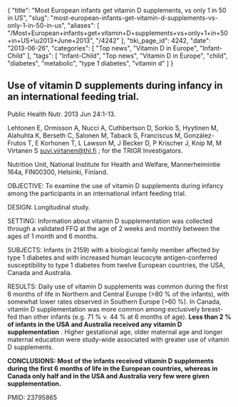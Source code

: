 {
    "title": "Most European infants get vitamin D supplements, vs only 1 in 50 in US",
    "slug": "most-european-infants-get-vitamin-d-supplements-vs-only-1-in-50-in-us",
    "aliases": [
        "/Most+European+infants+get+vitamin+D+supplements+vs+only+1+in+50+in+US+\u2013+June+2013",
        "/4242"
    ],
    "tiki_page_id": 4242,
    "date": "2013-06-26",
    "categories": [
        "Top news",
        "Vitamin D in Europe",
        "Infant-Child"
    ],
    "tags": [
        "Infant-Child",
        "Top news",
        "Vitamin D in Europe",
        "child",
        "diabetes",
        "metabolic",
        "type 1 diabetes",
        "vitamin d"
    ]
}


## Use of vitamin D supplements during infancy in an international feeding trial.

Public Health Nutr. 2013 Jun 24:1-13.

Lehtonen E, Ormisson A, Nucci A, Cuthbertson D, Sorkio S, Hyytinen M, Alahuhta K, Berseth C, Salonen M, Taback S, Franciscus M, González-Frutos T, E Korhonen T, L Lawson M, J Becker D, P Krischer J, Knip M, M Virtanen S suvi.virtanen@thl.fi ; for the TRIGR Investigators.

Nutrition Unit, National Institute for Health and Welfare, Mannerheimintie 164a, FIN00300, Helsinki, Finland.

OBJECTIVE: To examine the use of vitamin D supplements during infancy among the participants in an international infant feeding trial.

DESIGN: Longitudinal study.

SETTING: Information about vitamin D supplementation was collected through a validated FFQ at the age of 2 weeks and monthly between the ages of 1 month and 6 months.

SUBJECTS: Infants (n 2159) with a biological family member affected by type 1 diabetes and with increased human leucocyte antigen-conferred susceptibility to type 1 diabetes from twelve European countries, the USA, Canada and Australia.

RESULTS: Daily use of vitamin D supplements was common during the first 6 months of life in Northern and Central Europe (>80 % of the infants), with somewhat lower rates observed in Southern Europe (>60 %). In Canada, vitamin D supplementation was more common among exclusively breast-fed than other infants (e.g. 71 % v. 44 % at 6 months of age).  **Less than 2 % of infants in the USA and Australia received any vitamin D supplementation** . Higher gestational age, older maternal age and longer maternal education were study-wide associated with greater use of vitamin D supplements.

 **CONCLUSIONS: Most of the infants received vitamin D supplements during the first 6 months of life in the European countries, whereas in Canada only half and in the USA and Australia very few were given supplementation.** 

PMID:     23795865